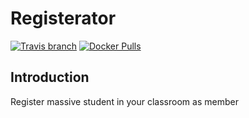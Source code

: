 # Registerator
[![Travis branch](https://img.shields.io/travis/AUT-CEIT/Registerator/master.svg?style=flat-square)](https://travis-ci.org/AUT-CEIT/Registerator)
[![Docker Pulls](https://img.shields.io/docker/pulls/autceit/registerator.svg?style=flat-square)]()

## Introduction
Register massive student in your classroom as member
